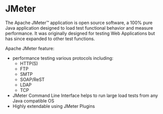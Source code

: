 # JMeter
The Apache JMeter™ application is open source software, a 100% pure Java application designed to load test functional behavior and measure performance. It was originally designed for testing Web Applications but has since expanded to other test functions.  

Apache JMeter feature:

- performance testing various protocols including:
    - HTTP(S)
    - FTP
    - SMTP
    - SOAP/ReST
    - LDAP
    - TCP
- JMeter Command Line Interface helps to run large load tests from any Java compatible OS 
- Highly extendable using JMeter Plugins  
